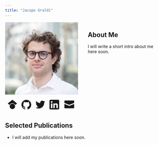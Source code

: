 ```yaml
---
title: "Jacopo Graldi"
---
```

<div class="about-container">
<div style="display: flex; align-items: flex-start;">
  <div style="margin-right: 2rem; min-width: 200px;">
    <img src="/images/headphoto.jpg" alt="Your Name" style="width: 300px; border-radius: 1px;">
    <div style="margin-top: 1em; width: 100%; display: flex; justify-content: center; gap: 1em;">
        <a href="https://scholar.google.com/citations?user=PX9bz8sAAAAJ&hl=en" class = "icon-link" target="_blank" title="Google Scholar">
            <svg width="32" height="32" viewBox="8 0 8 25" fill="currentColor"><path fill-rule="evenodd" clip-rule="evenodd" d="M12 24a7 7 0 1 1 0-14 7 7 0 0 1 0 14zm0-24L0 9.5l4.838 3.94A8 8 0 0 1 12 9a8 8 0 0 1 7.162 4.44L24 9.5z"/></svg>
        </a>
        <a href="https://github.com/graldij" class="icon-link" target="_blank">
            <svg width="32" height="32" viewBox="0 0 98 96" fill="currentColor"><path fill-rule="evenodd" clip-rule="evenodd" d="M48.854 0C21.839 0 0 22 0 49.217c0 21.756 13.993 40.172 33.405 46.69 2.427.49 3.316-1.059 3.316-2.362 0-1.141-.08-5.052-.08-9.127-13.59 2.934-16.42-5.867-16.42-5.867-2.184-5.704-5.42-7.17-5.42-7.17-4.448-3.015.324-3.015.324-3.015 4.934.326 7.523 5.052 7.523 5.052 4.367 7.496 11.404 5.378 14.235 4.074.404-3.178 1.699-5.378 3.074-6.6-10.839-1.141-22.243-5.378-22.243-24.283 0-5.378 1.94-9.778 5.014-13.2-.485-1.222-2.184-6.275.486-13.038 0 0 4.125-1.304 13.426 5.052a46.97 46.97 0 0 1 12.214-1.63c4.125 0 8.33.571 12.213 1.63 9.302-6.356 13.427-5.052 13.427-5.052 2.67 6.763.97 11.816.485 13.038 3.155 3.422 5.015 7.822 5.015 13.2 0 18.905-11.404 23.06-22.324 24.283 1.78 1.548 3.316 4.481 3.316 9.126 0 6.6-.08 11.897-.08 13.526 0 1.304.89 2.853 3.316 2.364 19.412-6.52 33.405-24.935 33.405-46.691C97.707 22 75.788 0 48.854 0z"/></svg>
        </a>
        <a href="https://x.com/JGraldi" class="icon-link" target="_blank">
            <svg width="32" height="32" viewBox="0 0 248 204" fill="currentColor"><path fill-rule="evenodd" clip-rule="evenodd" d="M221.95 51.29c.15 2.17.15 4.34.15 6.53 0 66.73-50.8 143.69-143.69 143.69v-.04c-27.44.04-54.31-7.82-77.41-22.64 3.99.48 8 .72 12.02.73 22.74.02 44.83-7.61 62.72-21.66-21.61-.41-40.56-14.5-47.18-35.07 7.57 1.46 15.37 1.16 22.8-.87-23.56-4.76-40.51-25.46-40.51-49.5v-.64c7.02 3.91 14.88 6.08 22.92 6.32C11.58 63.31 4.74 33.79 18.14 10.71c25.64 31.55 63.47 50.73 104.08 52.76-4.07-17.54 1.49-35.92 14.61-48.25 20.34-19.12 52.33-18.14 71.45 2.19 11.31-2.23 22.15-6.38 32.07-12.26-3.77 11.69-11.66 21.62-22.2 27.93 10.01-1.18 19.79-3.86 29-7.95-6.78 10.16-15.32 19.01-25.2 26.16z"/></svg>
        </a>
        <a href="https://linkedin.com/in/jacopo-graldi-811555196/" class ="icon-link" target="_blank" title="LinkedIn">
            <svg width="32" height="32" viewBox="0 0 72 72" fill="currentColor"><path fill-rule="evenodd" clip-rule="evenodd" d="M8,72 L64,72 C68.418278,72 72,68.418278 72,64 L72,8 C72,3.581722 68.418278,-8.11624501e-16 64,0 L8,0 C3.581722,8.11624501e-16 -5.41083001e-16,3.581722 0,8 L0,64 C5.41083001e-16,68.418278 3.581722,72 8,72 Z"/><path fill-rule="evenodd" clip-rule="evenodd" d="M62,62 L51.315625,62 L51.315625,43.8021149 C51.315625,38.8127542 49.4197917,36.0245323 45.4707031,36.0245323 C41.1746094,36.0245323 38.9300781,38.9261103 38.9300781,43.8021149 L38.9300781,62 L28.6333333,62 L28.6333333,27.3333333 L38.9300781,27.3333333 L38.9300781,32.0029283 C38.9300781,32.0029283 42.0260417,26.2742151 49.3825521,26.2742151 C56.7356771,26.2742151 62,30.7644705 62,40.051212 L62,62 Z M16.349349,22.7940133 C12.8420573,22.7940133 10,19.9296567 10,16.3970067 C10,12.8643566 12.8420573,10 16.349349,10 C19.8566406,10 22.6970052,12.8643566 22.6970052,16.3970067 C22.6970052,19.9296567 19.8566406,22.7940133 16.349349,22.7940133 Z M11.0325521,62 L21.769401,62 L21.769401,27.3333333 L11.0325521,27.3333333 L11.0325521,62 Z" fill="#FFF"/></svg>
        </a>
        <a href="mailto:jacopograldi@gmail.com" class="icon-link" target="_blank">
            <svg width="40" height="40" viewBox="0 10 25 10" fill="currentColor"><path fill-rule="evenodd" clip-rule="evenodd" d="M22,5V9L12,13,2,9V5A1,1,0,0,1,3,4H21A1,1,0,0,1,22,5ZM2,11.154V19a1,1,0,0,0,1,1H21a1,1,0,0,0,1-1V11.154l-10,4Z"/></svg>
        </a>
    </div>
  </div>
  <div>
    <!-- Your bio here -->
    <p>
       <h2>About Me</h2> I will write a short intro about me here soon.
    </p>
  </div>
</div>

## Selected Publications
- I will add my publications here soon.
